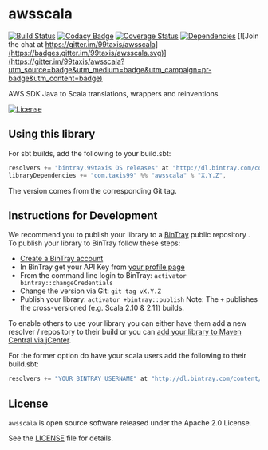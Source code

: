 # awsscala

[![Build Status](https://travis-ci.org/99taxis/awsscala.svg?branch=master)](https://travis-ci.org/99taxis/awsscala "Travis CI") [![Codacy Badge](https://api.codacy.com/project/badge/grade/106d6d09bfe746aa85a1d6c51803e01b)](https://www.codacy.com/app/migmruiz/awsscala) [![Coverage Status](https://coveralls.io/repos/github/99taxis/awsscala/badge.svg?branch=master)](https://coveralls.io/github/99taxis/awsscala?branch=master "Coveralls") [![Dependencies](https://app.updateimpact.com/badge/704215565069324288/awsscala.svg?config=compile)](https://app.updateimpact.com/latest/704215565069324288/awsscala) [![Join the chat at https://gitter.im/99taxis/awsscala](https://badges.gitter.im/99taxis/awsscala.svg)](https://gitter.im/99taxis/awsscala?utm_source=badge&utm_medium=badge&utm_campaign=pr-badge&utm_content=badge)

AWS SDK Java to Scala translations, wrappers and reinventions

[![License](http://img.shields.io/:license-Apache%202-red.svg)](https://github.com/99taxis/awsscala/blob/master/LICENSE "Apache 2.0 Licence")

## Using this library

For sbt builds, add the following to your build.sbt:

```scala
resolvers += "bintray.99taxis OS releases" at "http://dl.bintray.com/content/99taxis/maven"
libraryDependencies += "com.taxis99" %% "awsscala" % "X.Y.Z",
```

The version comes from the corresponding Git tag.

## Instructions for Development

We recommend you to publish your library to a [BinTray](https://bintray.com/) public repository .
To publish your library to BinTray follow these steps:

* [Create a BinTray account](https://bintray.com/)
* In BinTray get your API Key from [your profile page](https://bintray.com/profile/edit)
* From the command line login to BinTray: `activator bintray::changeCredentials`
* Change the version via Git:  `git tag vX.Y.Z`
* Publish your library: `activator +bintray::publish`
                Note: The `+` publishes the cross-versioned (e.g. Scala 2.10 & 2.11) builds.
                
                
To enable others to use your library you can either have them add a new resolver / repository to their build or you can [add your library to Maven Central via jCenter](http://blog.bintray.com/2014/02/11/bintray-as-pain-free-gateway-to-maven-central/).

For the former option do have your scala users add the following to their build.sbt:

```scala
resolvers += "YOUR_BINTRAY_USERNAME" at "http://dl.bintray.com/content/YOUR_BINTRAY_USERNAME/maven"
```

## License

`awsscala` is open source software released under the Apache 2.0 License.

See the [LICENSE](https://github.com/99taxis/awsscala/blob/master/LICENSE) file for details.
